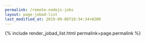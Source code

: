 ```yaml
---
permalink: /remote-nodejs-jobs
layout: page-jobad-list
last_modified_at: 2019-09-06T18:34:34+0200
---
```

{% include render_jobad_list.html permalink=page.permalink %}
